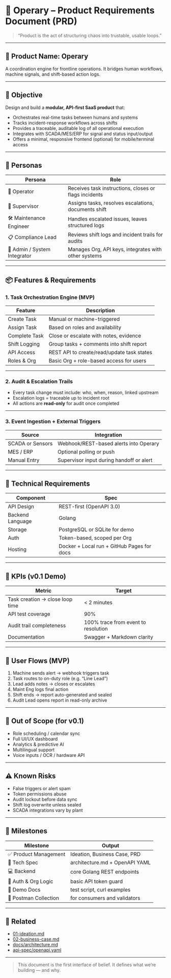 # 📘 Operary – Product Requirements Document (PRD)

> “Product is the act of structuring chaos into trustable, usable loops.”

---

## 🔧 Product Name: **Operary**

A coordination engine for frontline operations. It bridges human workflows, machine signals, and shift-based action logs.

---

## 🎯 Objective

Design and build a **modular, API-first SaaS product** that:

- Orchestrates real-time tasks between humans and systems  
- Tracks incident-response workflows across shifts  
- Provides a traceable, auditable log of all operational execution  
- Integrates with SCADA/MES/ERP for signal and status input/output  
- Offers a minimal, responsive frontend (optional) for mobile/terminal access

---

## 👥 Personas

| Persona | Role |
|--------|------|
| 👷 Operator | Receives task instructions, closes or flags incidents  
| 🧭 Supervisor | Assigns tasks, resolves escalations, documents shift  
| 🛠️ Maintenance Engineer | Handles escalated issues, leaves structured logs  
| 📋 Compliance Lead | Reviews shift logs and incident trails for audits  
| 🧠 Admin / System Integrator | Manages Org, API keys, integrates with other systems

---

## 📦 Features & Requirements

### 1. Task Orchestration Engine (MVP)

| Feature | Description |
|--------|-------------|
| Create Task | Manual or machine-triggered  
| Assign Task | Based on roles and availability  
| Complete Task | Close or escalate with notes, evidence  
| Shift Logging | Group tasks + comments into shift report  
| API Access | REST API to create/read/update task states  
| Roles & Org | Basic Org + role-based access for users

---

### 2. Audit & Escalation Trails

- Every task change must include: who, when, reason, linked upstream  
- Escalation logs = traceable up to incident root  
- All actions are **read-only** for audit once completed

---

### 3. Event Ingestion + External Triggers

| Source | Integration |
|--------|-------------|
| SCADA or Sensors | Webhook/REST-based alerts into Operary  
| MES / ERP | Optional polling or push  
| Manual Entry | Supervisor input during handoff or alert

---

## 🧰 Technical Requirements

| Component | Spec |
|-----------|------|
| API Design | REST-first (OpenAPI 3.0)  
| Backend Language | Golang  
| Storage | PostgreSQL or SQLite for demo  
| Auth | Token-based, scoped per Org  
| Hosting | Docker + Local run + GitHub Pages for docs

---

## 🧪 KPIs (v0.1 Demo)

| Metric | Target |
|--------|--------|
| Task creation → close loop time | < 2 minutes  
| API test coverage | 90%  
| Audit trail completeness | 100% trace from event to resolution  
| Documentation | Swagger + Markdown clarity

---

## 🚦 User Flows (MVP)

1. Machine sends alert → webhook triggers task
2. Task routes to on-duty role (e.g. “Line Lead”)
3. Lead adds notes → closes or escalates
4. Maint Eng logs final action
5. Shift ends → report auto-generated and sealed
6. Audit Lead opens report in read-only archive

---

## 🧱 Out of Scope (for v0.1)

- Role scheduling / calendar sync  
- Full UI/UX dashboard  
- Analytics & predictive AI  
- Multilingual support  
- Voice inputs / OCR / hardware API

---

## ⚠️ Known Risks

- False triggers or alert spam  
- Token permissions abuse  
- Audit lockout before data sync  
- Shift log overwrite unless sealed  
- SCADA integrations vary by plant

---

## 🧩 Milestones

| Milestone | Output |
|-----------|--------|
| ✅ Product Management | Ideation, Business Case, PRD  
| 🧱 Tech Spec | architecture.md + OpenAPI YAML  
| 💻 Backend | core Golang REST endpoints  
| 🔐 Auth & Org Logic | basic API token guard  
| 📄 Demo Docs | test script, curl examples  
| 🧪 Postman Collection | for consumers and validators

---

## 📁 Related

- [01-ideation.md](./01-ideation.md)  
- [02-business-case.md](./02-business-case.md)  
- [docs/architecture.md](../docs/architecture.md)  
- [api-spec/openapi.yaml](../api-spec/openapi.yaml)

---

> This document is the first interface of belief. It defines what we’re building — and why.

